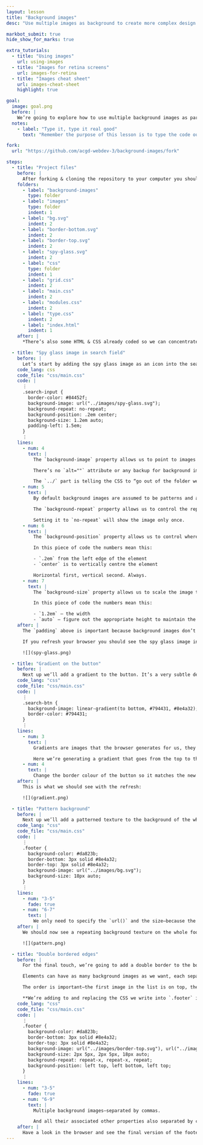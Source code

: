 ```yaml
---
layout: lesson
title: "Background images"
desc: "Use multiple images as background to create more complex design solutions."

markbot_submit: true
hide_show_for_marks: true

extra_tutorials:
  - title: "Using images"
    url: using-images
  - title: "Images for retina screens"
    url: images-for-retina
  - title: "Images cheat sheet"
    url: images-cheat-sheet
    highlight: true

goal:
  image: goal.png
  before: |
    We’re going to explore how to use multiple background images as part of a design to create patterns, textures & symbols.
  notes:
    - label: "Type it, type it real good"
      text: "Remember the purpose of this lesson is to type the code out yourself—build up that muscle memory in your fingers!"

fork:
  url: "https://github.com/acgd-webdev-3/background-images/fork"

steps:
  - title: "Project files"
    before: |
      After forking & cloning the repository to your computer you should have the following files:
    folders:
      - label: "background-images"
        type: folder
      - label: "images"
        type: folder
        indent: 1
      - label: "bg.svg"
        indent: 2
      - label: "border-bottom.svg"
        indent: 2
      - label: "border-top.svg"
        indent: 2
      - label: "spy-glass.svg"
        indent: 2
      - label: "css"
        type: folder
        indent: 1
      - label: "grid.css"
        indent: 2
      - label: "main.css"
        indent: 2
      - label: "modules.css"
        indent: 2
      - label: "type.css"
        indent: 2
      - label: "index.html"
        indent: 1
    after: |
      *There’s also some HTML & CSS already coded so we can concentrate completely on background images.*

  - title: "Spy glass image in search field"
    before: |
      Let’s start by adding the spy glass image as an icon into the search `<input>` field. It’s purely decorative—not part of the content—so a background image makes sense in this situation.
    code_lang: css
    code_file: "css/main.css"
    code: |
      ⋮
      .search-input {
        border-color: #84452f;
        background-image: url("../images/spy-glass.svg");
        background-repeat: no-repeat;
        background-position: .2em center;
        background-size: 1.2em auto;
        padding-left: 1.5em;
      }
      ⋮
    lines:
      - num: 4
        text: |
          The `background-image` property allows us to point to images and load them into the element with CSS.

          There’s no `alt=""` attribute or any backup for background images because they’re purely decoration—if they don’t load then the design & contnet should still be perfectly functional.

          The `../` part is telling the CSS to “go out of the folder we’re in” (aka the `css` folder) then find the `images` folder.
      - num: 5
        text: |
          By default background images are assumed to be patterns and automatically repeat in both directions.

          The `background-repeat` property allows us to control the repeating: to stop it or to force it in only one direction.

          Setting it to `no-repeat` will show the image only once.
      - num: 6
        text: |
          The `background-position` property allows us to control where inside the element the image is visible. It is always made up of a horizontal position & a vertical position.

          In this piece of code the numbers mean this:

          - `.2em` from the left edge of the element
          - `center` is to vertically centre the element

          Horizontal first, vertical second. Always.
      - num: 7
        text: |
          The `background-size` property allows us to scale the image to dimensions we want. Width first, height second.

          In this piece of code the numbers mean this:

          - `1.2em` — the width
          - `auto` — figure out the appropriate height to maintain the aspect ratio
    after: |
      The `padding` above is important because background images don’t take up any space. So the text would end up being on top of the image, making it really difficult to read.

      If you refresh your browser you should see the spy glass image inside the search field now:

      ![](spy-glass.png)

  - title: "Gradient on the button"
    before: |
      Next up we’ll add a gradient to the button. It’s a very subtle detail in the images.
    code_lang: "css"
    code_file: "css/main.css"
    code: |
      ⋮
      .search-btn {
        background-image: linear-gradient(to bottom, #794431, #8e4a32);
        border-color: #794431;
      }
      ⋮
    lines:
      - num: 3
        text: |
          Gradients are images that the browser generates for us, they overlay onto the `background-color` just like all background images.

          Here we’re generating a gradient that goes from the top to the bottom of the button with two colours. Gradients can get much more complex with stops and stuff.
      - num: 4
        text: |
          Change the border colour of the button so it matches the new gradient better.
    after: |
      This is what we should see with the refresh:

      ![](gradient.png)

  - title: "Pattern background"
    before: |
      Next up we’ll add a patterned texture to the background of the whole footer. Since the browser assumes we want a pattern there’s very little CSS to write.
    code_lang: "css"
    code_file: "css/main.css"
    code: |
      ⋮
      .footer {
        background-color: #da823b;
        border-bottom: 3px solid #8e4a32;
        border-top: 3px solid #8e4a32;
        background-image: url("../images/bg.svg");
        background-size: 18px auto;
      }
      ⋮
    lines:
      - num: "3-5"
        fade: true
      - num: "6-7"
        text: |
          We only need to specify the `url()` and the size—because the browser will automatically pattern the image for us.
    after: |
      We should now see a repeating background texture on the whole footer:

      ![](pattern.png)

  - title: "Double bordered edges"
    before: |
      For the final touch, we’re going to add a double border to the bottom and the top of the `<footer>`. The double border is actually a few more background images that we’ll place inside the footer.

      Elements can have as many background images as we want, each separated by a comma in the `background-image` property.

      The order is important—the first image in the list is on top, the last on the bottom.

      **We’re adding to and replacing the CSS we write into `.footer` in the previous step.**
    code_lang: "css"
    code_file: "css/main.css"
    code: |
      ⋮
      .footer {
        background-color: #da823b;
        border-bottom: 3px solid #8e4a32;
        border-top: 3px solid #8e4a32;
        background-image: url("../images/border-top.svg"), url("../images/border-bottom.svg"), url("../images/bg.svg");
        background-size: 2px 5px, 2px 5px, 18px auto;
        background-repeat: repeat-x, repeat-x, repeat;
        background-position: left top, left bottom, left top;
      }
      ⋮
    lines:
      - num: "3-5"
        fade: true
      - num: "6-9"
        text: |
          Multiple background images—separated by commas.

          And all their associated other properties also separated by commas: `background-size`, `background-repeat`, `background-position`
    after: |
      Have a look in the browser and see the final version of the footer.
---
```

